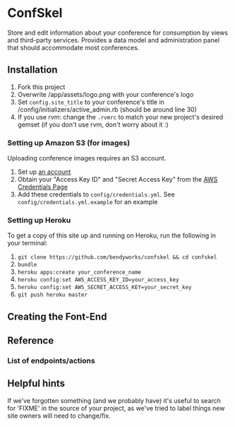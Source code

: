# ConfSkel

Store and edit information about your conference for consumption by
views and third-party services. Provides a data model and administration
panel that should accommodate most conferences.

## Installation

1. Fork this project
1. Overwrite /app/assets/logo.png with your conference's logo
1. Set `config.site_title` to your conference's title in
	 /config/initializers/active_admin.rb (should be around line 30)
1. If you use rvm: change the `.rvmrc` to match your new project's
	 desired gemset (if you don't use rvm, don't worry about it :)

### Setting up Amazon S3 (for images)

Uploading conference images requires an S3 account.

1. Set up [an account](https://aws.amazon.com/s3/)
1. Obtain your "Access Key ID" and "Secret Access Key" from the [AWS Credentials Page](https://portal.aws.amazon.com/gp/aws/securityCredentials)
1. Add these credentials to `config/credentials.yml`. See
	 `config/credentials.yml.example` for an example

### Setting up Heroku

To get a copy of this site up and running on Heroku, run the following
in your terminal:

1. `git clone https://github.com/bendyworks/confskel && cd confskel`
1. `bundle`
1. `heroku apps:create your_conference_name`
1. `heroku config:set AWS_ACCESS_KEY_ID=your_access_key`
1. `heroku config:set AWS_SECRET_ACCESS_KEY=your_secret_key`
1. `git push heroku master`

## Creating the Font-End

## Reference
### List of endpoints/actions

## Helpful hints

If we've forgotten something (and we probably have) it's useful to
search for 'FIXME' in the source of your project, as we've tried to
label things new site owners will need to change/fix.
